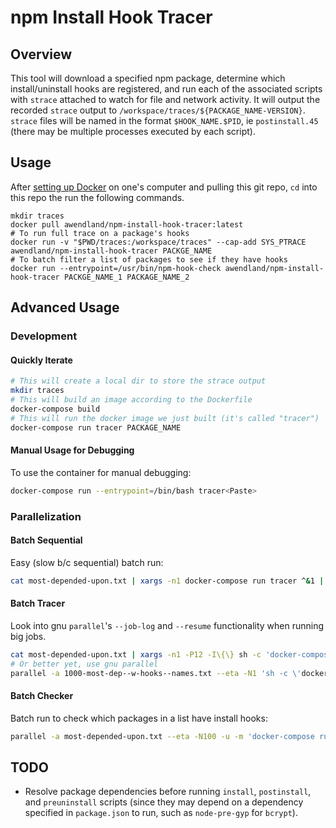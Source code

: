 # npm Install Hook Tracer

## Overview

This tool will download a specified npm package, determine which
install/uninstall hooks are registered, and run each of the associated scripts
with `strace` attached to watch for file and network activity. It will output
the recorded `strace` output to `/workspace/traces/${PACKAGE_NAME-VERSION}`.
`strace` files will be named in the format `$HOOK_NAME.$PID`, ie
`postinstall.45` (there may be multiple processes executed by each script).

## Usage

After [setting up Docker](https://www.docker.com/products/docker-desktop) on
one's computer and pulling this git repo, `cd` into this repo the run the
following commands. 

```[bash]
mkdir traces
docker pull awendland/npm-install-hook-tracer:latest
# To run full trace on a package's hooks
docker run -v "$PWD/traces:/workspace/traces" --cap-add SYS_PTRACE awendland/npm-install-hook-tracer PACKGE_NAME
# To batch filter a list of packages to see if they have hooks
docker run --entrypoint=/usr/bin/npm-hook-check awendland/npm-install-hook-tracer PACKGE_NAME_1 PACKAGE_NAME_2
```

## Advanced Usage

### Development

#### Quickly Iterate
```sh
# This will create a local dir to store the strace output
mkdir traces
# This will build an image according to the Dockerfile
docker-compose build
# This will run the docker image we just built (it's called "tracer")
docker-compose run tracer PACKAGE_NAME
```

#### Manual Usage for Debugging
To use the container for manual debugging:

```sh
docker-compose run --entrypoint=/bin/bash tracer<Paste>
```

### Parallelization

#### Batch Sequential
Easy (slow b/c sequential) batch run:

```sh
cat most-depended-upon.txt | xargs -n1 docker-compose run tracer ^&1 | tee most-depended-upon--traced.out
```

#### Batch Tracer

Look into gnu `parallel`'s `--job-log` and `--resume` functionality when running big jobs.

```sh
cat most-depended-upon.txt | xargs -n1 -P12 -I\{\} sh -c 'docker-compose run tracer {} 2> stderr/{}--$(date -u +"%Y-%m-%dT%H:%M:%SZ").out'
# Or better yet, use gnu parallel
parallel -a 1000-most-dep--w-hooks--names.txt --eta -N1 'sh -c \'docker-compose run tracer {} 2> stderr/{}--$(date -u +"%Y-%m-%dT%H:%M:%SZ").out\''
```

#### Batch Checker

Batch run to check which packages in a list have install hooks:

```sh
parallel -a most-depended-upon.txt --eta -N100 -u -m 'docker-compose run checker -q' > most-depended-upon--with-hooks.txt
```

## TODO

* Resolve package dependencies before running `install`, `postinstall`, and
  `preuninstall` scripts (since they may depend on a dependency specified in
  `package.json` to run, such as `node-pre-gyp` for `bcrypt`).

